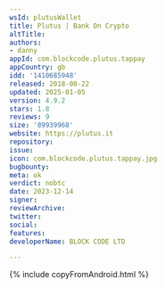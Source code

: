 ```yaml
---
wsId: plutusWallet
title: Plutus | Bank On Crypto
altTitle: 
authors:
- danny
appId: com.blockcode.plutus.tappay
appCountry: gb
idd: '1410685948'
released: 2018-08-22
updated: 2025-01-05
version: 4.9.2
stars: 1.8
reviews: 9
size: '89939968'
website: https://plutus.it
repository: 
issue: 
icon: com.blockcode.plutus.tappay.jpg
bugbounty: 
meta: ok
verdict: nobtc
date: 2023-12-14
signer: 
reviewArchive: 
twitter: 
social: 
features: 
developerName: BLOCK CODE LTD

---
```


{% include copyFromAndroid.html %}